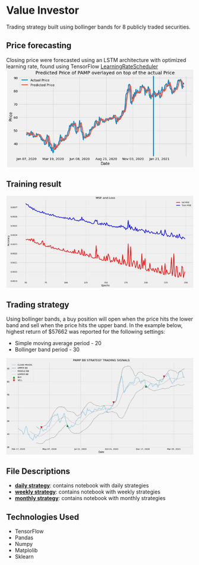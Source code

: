 # Value Investor
Trading strategy built using bollinger bands for 8 publicly traded securities.

## **Price forecasting**
Closing price were forecasted using an LSTM architecture with optimized learning rate, found using TensorFlow [LearningRateScheduler](https://medium.com/@bijil.subhash/deep-learning-how-to-pick-optimal-learning-rate-using-tensorflow-2-x-af278cadbedb "LearningRateScheduler")
![image](https://github.com/bijilsubhash/value-investor-strategy/blob/master/prediction.jpg)

## **Training result**

![image](https://github.com/bijilsubhash/value-investor-strategy/blob/master/training_loss.jpg)

## **Trading strategy**

Using bollinger bands,  a buy position will open when the price hits the lower band and sell when the price hits the upper band. In the example below, highest return of $57662 was reported for the following settings:
- Simple moving average period - 20
- Bollinger band period - 30

![image](https://github.com/bijilsubhash/value-investor-strategy/blob/master/trading_strategy.jpg)

## File Descriptions
- **[daily strategy](https://github.com/bijilsubhash/value-investor-strategy/tree/master/daily%20strategy "daily strategy")**: contains notebook with daily strategies
- **[weekly strategy](https://github.com/bijilsubhash/value-investor-strategy/tree/master/weekly%20strategy "weekly strategy")**: contains notebook with weekly strategies
- **[monthly strategy](https://github.com/bijilsubhash/value-investor-strategy/tree/master/monthly%20strategy "monthly strategy")**: contains notebook with monthly strategies
## Technologies Used
- TensorFlow
- Pandas
- Numpy
- Matplolib
- Sklearn
